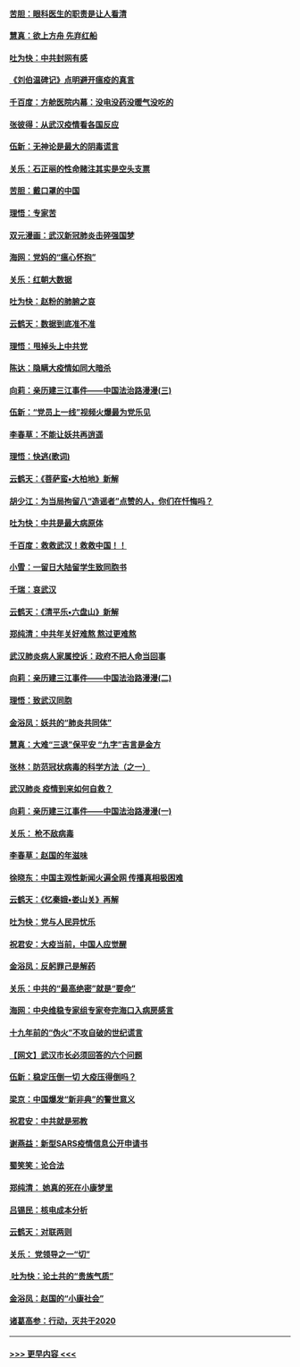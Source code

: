 #### [苦胆：眼科医生的职责是让人看清](../pages/nsc993/n11853840.md?t=02090431) 
#### [慧真：欲上方舟 先弃红船](../pages/nsc993/n11853483.md?t=02090431) 
#### [吐为快：中共封网有感](../pages/nsc993/n11852575.md?t=02090431) 
#### [《刘伯温碑记》点明避开瘟疫的真言](../pages/nsc993/n11852128.md?t=02090431) 
#### [千百度：方舱医院内幕：没电没药没暖气没吃的](../pages/nsc993/n11850211.md?t=02090431) 
#### [张彼得：从武汉疫情看各国反应](../pages/nsc993/n11850102.md?t=02090431) 
#### [伍新：无神论是最大的阴毒谎言](../pages/nsc993/n11846129.md?t=02090431) 
#### [关乐：石正丽的性命赌注其实是空头支票](../pages/nsc993/n11846109.md?t=02090431) 
#### [苦胆：戴口罩的中国](../pages/nsc993/n11845576.md?t=02090431) 
#### [理悟：专家苦](../pages/nsc993/n11845564.md?t=02090431) 
#### [双元漫画：武汉新冠肺炎击碎强国梦](../pages/nsc993/n11843320.md?t=02090431) 
#### [海网：党妈的“瘟心怀抱”](../pages/nsc993/n11840740.md?t=02090431) 
#### [关乐：红朝大数据](../pages/nsc993/n11840675.md?t=02090431) 
#### [吐为快：赵粉的肺腑之哀](../pages/nsc993/n11840618.md?t=02090431) 
#### [云鹤天：数据到底准不准](../pages/nsc993/n11840325.md?t=02090431) 
#### [理悟：甩掉头上中共党](../pages/nsc993/n11838826.md?t=02090431) 
#### [陈达：隐瞒大疫情如同大暗杀](../pages/nsc993/n11838771.md?t=02090431) 
#### [向莉：亲历建三江事件——中国法治路漫漫(三)](../pages/nsc993/n11831825.md?t=02090431) 
#### [伍新：“党员上一线”视频火爆最为党乐见](../pages/nsc993/n11838200.md?t=02090431) 
#### [李春草：不能让妖共再逍遥](../pages/nsc993/n11838102.md?t=02090431) 
#### [理悟：快逃(歌词)](../pages/nsc993/n11838083.md?t=02090431) 
#### [云鹤天：《菩萨蛮▪大柏地》新解](../pages/nsc993/n11838059.md?t=02090431) 
#### [胡少江：为当局拘留八“造谣者”点赞的人，你们在忏悔吗？](../pages/nsc993/n11836801.md?t=02090431) 
#### [吐为快：中共是最大病原体](../pages/nsc993/n11836748.md?t=02090431) 
#### [千百度：救救武汉！救救中国！！](../pages/nsc993/n11836145.md?t=02090431) 
#### [小雪：一留日大陆留学生致同胞书](../pages/nsc993/n11834624.md?t=02090431) 
#### [千瑞：哀武汉](../pages/nsc993/n11833647.md?t=02090431) 
#### [云鹤天：《清平乐▪六盘山》新解](../pages/nsc993/n11833611.md?t=02090431) 
#### [郑纯清：中共年关好难熬 熬过更难熬](../pages/nsc993/n11833489.md?t=02090431) 
#### [武汉肺炎病人家属控诉：政府不把人命当回事](../pages/nsc993/n11833205.md?t=02090431) 
#### [向莉：亲历建三江事件——中国法治路漫漫(二)](../pages/nsc993/n11829102.md?t=02090431) 
#### [理悟：致武汉同胞](../pages/nsc993/n11831522.md?t=02090431) 
#### [金浴凤：妖共的“肺炎共同体”](../pages/nsc993/n11829448.md?t=02090431) 
#### [慧真：大难“三退”保平安 “九字”吉言是金方](../pages/nsc993/n11829501.md?t=02090431) 
#### [张林：防范冠状病毒的科学方法（之一）](../pages/nsc993/n11828618.md?t=02090431) 
#### [武汉肺炎 疫情到来如何自救？](../pages/nsc993/n11827632.md?t=02090431) 
#### [向莉：亲历建三江事件——中国法治路漫漫(一)](../pages/nsc993/n11827190.md?t=02090431) 
#### [关乐： 枪不敌病毒](../pages/nsc993/n11826746.md?t=02090431) 
#### [李春草：赵国的年滋味](../pages/nsc993/n11826321.md?t=02090431) 
#### [徐晓东：中国主观性新闻火遍全网 传播真相极困难](../pages/nsc993/n11826508.md?t=02090431) 
#### [云鹤天：《忆秦娥▪娄山关》再解](../pages/nsc993/n11824682.md?t=02090431) 
#### [吐为快：党与人民异忧乐](../pages/nsc993/n11824660.md?t=02090431) 
#### [祝君安：大疫当前，中国人应觉醒](../pages/nsc993/n11821946.md?t=02090431) 
#### [金浴凤：反躬罪己是解药](../pages/nsc993/n11820280.md?t=02090431) 
#### [关乐：中共的“最高绝密”就是“要命”](../pages/nsc993/n11816946.md?t=02090431) 
#### [海网：中央维稳专家组专家夸完海口入病房感言](../pages/nsc993/n11815138.md?t=02090431) 
#### [十九年前的“伪火”不攻自破的世纪谎言](../pages/nsc993/n11813238.md?t=02090431) 
#### [【网文】武汉市长必须回答的六个问题](../pages/nsc993/n11813848.md?t=02090431) 
#### [伍新：稳定压倒一切 大疫压得倒吗？](../pages/nsc993/n11812634.md?t=02090431) 
#### [梁京：中国爆发“新非典”的警世意义](../pages/nsc993/n11812554.md?t=02090431) 
#### [祝君安：中共就是邪教](../pages/nsc993/n11812431.md?t=02090431) 
#### [谢燕益：新型SARS疫情信息公开申请书](../pages/nsc993/n11808840.md?t=02090431) 
#### [蜀笑笑：论合法](../pages/nsc993/n11808064.md?t=02090431) 
#### [郑纯清： 她真的死在小康梦里](../pages/nsc993/n11806623.md?t=02090431) 
#### [吕锡民：核电成本分析](../pages/nsc993/n11806284.md?t=02090431) 
#### [云鹤天：对联两则](../pages/nsc993/n11805957.md?t=02090431) 
#### [关乐： 党领导之一“切”](../pages/nsc993/n11804505.md?t=02090431) 
#### [ 吐为快：论土共的“贵族气质”](../pages/nsc993/n11804490.md?t=02090431) 
#### [金浴凤：赵国的“小康社会”](../pages/nsc993/n11804452.md?t=02090431) 
#### [诸葛高参：行动，灭共于2020](../pages/nsc993/n11804120.md?t=02090431) 

----
#### [ >>> 更早内容 <<< ](../indexes/nsc993-earlier.md)
